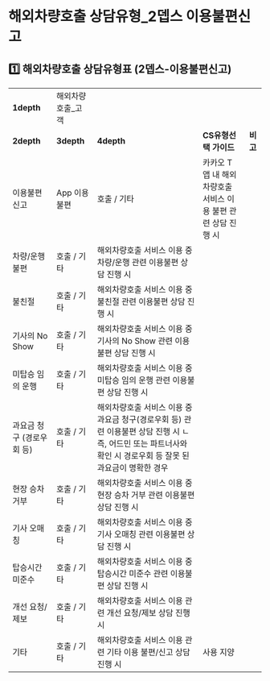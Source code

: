 # 해외차량호출 상담유형_2뎁스 이용불편신고

**1️⃣ 해외차량호출** **상담유형표 (2뎁스-이용불편신고)**
-------------------------------------

|  |  |  |  |  |
| --- | --- | --- | --- | --- |
| **1depth** | 해외차량호출\_고객 | | | |
| **2depth** | **3depth** | **4depth** | **CS유형선택 가이드** | **비고** |
| 이용불편신고 | App 이용 불편 | 호출 / 기타 | 카카오 T 앱 내 해외차량호출 서비스 이용 불편 관련 상담 진행 시 |  |
| 차량/운행 불편 | 호출 / 기타 | 해외차량호출 서비스 이용 중 차량/운행 관련 이용불편 상담 진행 시 |  |
| 불친절 | 호출 / 기타 | 해외차량호출 서비스 이용 중 불친절 관련 이용불편 상담 진행 시 |  |
| 기사의 No Show | 호출 / 기타 | 해외차량호출 서비스 이용 중 기사의 No Show 관련 이용불편 상담 진행 시 |  |
| 미탑승 임의 운행 | 호출 / 기타 | 해외차량호출 서비스 이용 중 미탑승 임의 운행 관련 이용불편 상담 진행 시 |  |
| 과요금 청구 (경로우회 등) | 호출 / 기타 | 해외차량호출 서비스 이용 중 과요금 청구(경로우회 등) 관련 이용불편 상담 진행 시 ㄴ 즉, 어드민 또는 파트너사와 확인 시 경로우회 등 잘못 된 과요금이 명확한 경우 |  |
| 현장 승차 거부 | 호출 / 기타 | 해외차량호출 서비스 이용 중 현장 승차 거부 관련 이용불편 상담 진행 시 |  |
| 기사 오매칭 | 호출 / 기타 | 해외차량호출 서비스 이용 중 기사 오매칭 관련 이용불편 상담 진행 시 |  |
| 탑승시간 미준수 | 호출 / 기타 | 해외차량호출 서비스 이용 중 탑승시간 미준수 관련 이용불편 상담 진행 시 |  |
| 개선 요청/제보 | 호출 / 기타 | 해외차량호출 서비스 이용 관련 개선 요청/제보 상담 진행 시 |  |
| 기타 | 호출 / 기타 | 해외차량호출 서비스 이용 관련 기타 이용 불편/신고 상담 진행 시 | 사용 지양 |
